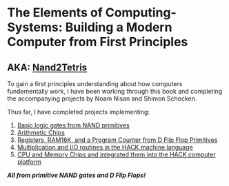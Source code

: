 # The Elements of Computing-Systems: Building a Modern Computer from First Principles
## AKA: [Nand2Tetris](https://www.nand2tetris.org/)

To gain a first principles understanding about how computers fundementally work, I have been working through this book and completing the accompanying projects by Noam Nisan and Shimon Schocken.

Thus far, I have completed projects implementing:
1. [Basic logic gates from NAND primitives](https://github.com/jordanvieler/The_Elements_of_Computing_Systems/tree/main/Boolean_Logic)
2. [Arithmetic Chips](https://github.com/jordanvieler/The_Elements_of_Computing_Systems/tree/main/Boolean_Arithmetic)
3. [Registers, RAM16K, and a Program Counter from D Flip Flop Primitives](https://github.com/jordanvieler/The_Elements_of_Computing_Systems/tree/main/Sequential_Logic)
4. [Multiplication and I/O routines in the HACK machine language](https://github.com/jordanvieler/The_Elements_of_Computing_Systems/tree/main/Machine_Language)
5. [CPU and Memory Chips and integrated them into the HACK computer platform](https://github.com/jordanvieler/The_Elements_of_Computing_Systems/tree/main/Computer_Architecture)

***All from primitive NAND gates and D Flip Flops!***
